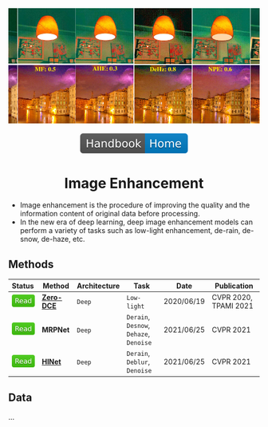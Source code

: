 <div align="center">
<img width="800" src="data/image_enhancement.png">
<br><br>
<div>
	<a href="https://github.com/phlong3105/one/blob/master/handbook/README.md"><img src="../data/badge/handbook_home.svg"></a>
</div>

Image Enhancement
=============================

</div>

- Image enhancement is the procedure of improving the quality and the 
information content of original data before processing.
- In the new era of deep learning, deep image enhancement models can perform a 
variety of tasks such as low-light enhancement, de-rain, de-snow, de-haze, etc.

## Methods

| Status                             | Method                      | Architecture | Task                                    | Date       | Publication                     |
|:-----------------------------------|-----------------------------|--------------|-----------------------------------------|------------|---------------------------------|
| <img src="../data/badge/read.svg"> | [**Zero-DCE**](zero_dce.md) | `Deep`       | `Low-light`                             | 2020/06/19 | CVPR&nbsp;2020, TPAMI&nbsp;2021 |
| <img src="../data/badge/read.svg"> | **MRPNet**                  | `Deep`       | `Derain`, `Desnow`, `Dehaze`, `Denoise` | 2021/06/25 | CVPR&nbsp;2021                  |
| <img src="../data/badge/read.svg"> | [**HINet**](hinet.md)       | `Deep`       | `Derain`, `Deblur`, `Denoise`           | 2021/06/25 | CVPR&nbsp;2021                  |

## Data
...
